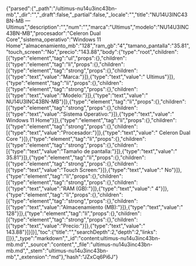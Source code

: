 {"parsed":{"_path":"/ultimus-nu14u3inc43bn-mb","_dir":"","_draft":false,"_partial":false,"_locale":"","title":"NU14U3INC43BN-MB — Ultimus","description":"","num":"","marca":"Ultimus","modelo":"NU14U3INC43BN-MB","procesador":"Celeron Dual Core","sistema_operativo":"Windows 11 Home","almacenamiento_mb":"128","ram_gb":"4","tamano_pantalla":"35.81","touch_screen":"No","precio":"143.88","body":{"type":"root","children":[{"type":"element","tag":"ul","props":{},"children":[{"type":"element","tag":"li","props":{},"children":[{"type":"element","tag":"strong","props":{},"children":[{"type":"text","value":"Marca:"}]},{"type":"text","value":" Ultimus"}]},{"type":"element","tag":"li","props":{},"children":[{"type":"element","tag":"strong","props":{},"children":[{"type":"text","value":"Modelo:"}]},{"type":"text","value":" NU14U3INC43BN-MB"}]},{"type":"element","tag":"li","props":{},"children":[{"type":"element","tag":"strong","props":{},"children":[{"type":"text","value":"Sistema Operativo:"}]},{"type":"text","value":" Windows 11 Home"}]},{"type":"element","tag":"li","props":{},"children":[{"type":"element","tag":"strong","props":{},"children":[{"type":"text","value":"Procesador:"}]},{"type":"text","value":" Celeron Dual Core "}]},{"type":"element","tag":"li","props":{},"children":[{"type":"element","tag":"strong","props":{},"children":[{"type":"text","value":"Tamaño de pantalla:"}]},{"type":"text","value":" 35.81"}]},{"type":"element","tag":"li","props":{},"children":[{"type":"element","tag":"strong","props":{},"children":[{"type":"text","value":"Touch Screen:"}]},{"type":"text","value":" No"}]},{"type":"element","tag":"li","props":{},"children":[{"type":"element","tag":"strong","props":{},"children":[{"type":"text","value":"RAM (GB):"}]},{"type":"text","value":" 4"}]},{"type":"element","tag":"li","props":{},"children":[{"type":"element","tag":"strong","props":{},"children":[{"type":"text","value":"Almacenamiento (MB):"}]},{"type":"text","value":" 128"}]},{"type":"element","tag":"li","props":{},"children":[{"type":"element","tag":"strong","props":{},"children":[{"type":"text","value":"Precio:"}]},{"type":"text","value":" 143.88"}]}]}],"toc":{"title":"","searchDepth":2,"depth":2,"links":[]}},"_type":"markdown","_id":"content:ultimus-nu14u3inc43bn-mb.md","_source":"content","_file":"ultimus-nu14u3inc43bn-mb.md","_stem":"ultimus-nu14u3inc43bn-mb","_extension":"md"},"hash":"JZxCq6Pi6J"}